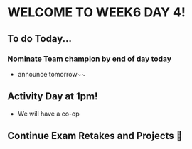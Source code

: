 # WELCOME TO WEEK6 DAY 4!

## To do Today...

### Nominate Team champion by end of day today

- announce tomorrow~~

## Activity Day at 1pm!

- We will have a co-op 

## Continue Exam Retakes and Projects :100:
